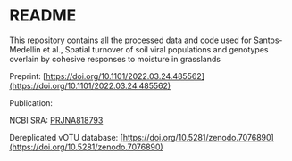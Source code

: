 # README
This repository contains all the processed data and code used for Santos-Medellin et al., Spatial turnover of soil viral populations and genotypes overlain by cohesive responses to moisture in grasslands

Preprint: [https://doi.org/10.1101/2022.03.24.485562](https://doi.org/10.1101/2022.03.24.485562)

Publication: 

NCBI SRA: [PRJNA818793](https://www.ncbi.nlm.nih.gov/bioproject/PRJNA818793)

Dereplicated vOTU database: [https://doi.org/10.5281/zenodo.7076890](https://doi.org/10.5281/zenodo.7076890)
